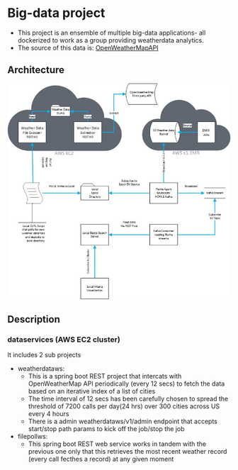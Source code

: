 # Big-data project
 - This project is an ensemble of multiple big-data applications- all dockerized to work as a group providing weatherdata analytics.
 - The source of this data is: [OpenWeatherMapAPI](https://www.openweathermap.org/)
## Architecture
<img src="https://github.com/suchiksagar/bigdataproject/blob/master/documentation/architecture.jpg" alt="Image Goes Here"/>

## Description
### dataservices (AWS EC2 cluster)
It includes 2 sub projects 
- weatherdataws:
    - This is a spring boot REST project that intercats with OpenWeatherMap API periodically (every 12 secs) to fetch the data based on an iterative index of a list of cities
    - The time interval of 12 secs has been carefully chosen to spread the threshold of 7200 calls per day(24 hrs) over 300 cities across US every 4 hours
    - There is a admin weatherdataws/v1/admin endpoint that accepts start/stop path params to kick off the job/stop the job
- filepollws:
    - This spring boot REST web service works in tandem with the previous one only that this retrieves the most recent weather record (every call fecthes a record) at any given moment

### 